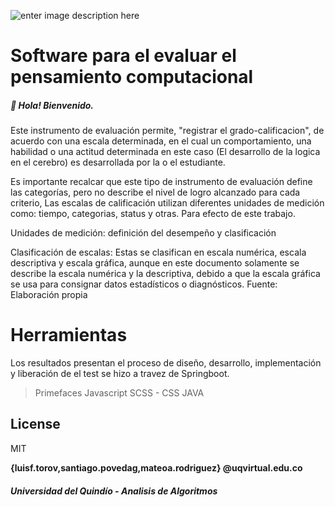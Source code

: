 ![enter image description here](https://i.ibb.co/y4bNBNT/image.png)
# **Software para el evaluar el pensamiento computacional** 

##### 👋 Hola! Bienvenido.

Este instrumento de evaluación permite, "registrar el grado-calificacion", de acuerdo con una escala determinada, en el cual un comportamiento, una habilidad o una actitud determinada en este caso (El desarrollo de la logica en el cerebro) es desarrollada por la o el estudiante.

  
  

Es importante recalcar que este tipo de instrumento de evaluación define las categorías, pero no describe el nivel de logro alcanzado para cada criterio, Las escalas de calificación utilizan diferentes unidades de medición como: tiempo, categorias, status y otras. Para efecto de este trabajo.

Unidades de medición: definición del desempeño y clasificación  

  
Clasificación de escalas: Estas se clasifican en escala numérica, escala descriptiva y escala gráfica, aunque en este documento solamente se describe la escala numérica y la descriptiva, debido a que la escala gráfica se usa para consignar datos estadísticos o diagnósticos.
Fuente: Elaboración propia  

# Herramientas
Los resultados presentan el proceso de diseño, desarrollo, implementación y liberación de el test se hizo a travez de Springboot.
> Primefaces
> Javascript
> SCSS - CSS
> JAVA


## License
MIT

**{luisf.torov,santiago.povedag,mateoa.rodriguez} @uqvirtual.edu.co**
##### Universidad del Quindío - Analisis de Algoritmos
      
